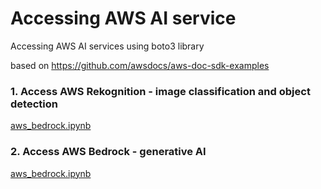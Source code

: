 # Accessing AWS AI service

Accessing AWS AI services using boto3 library

based on https://github.com/awsdocs/aws-doc-sdk-examples

### 1. Access AWS Rekognition - image classification and object detection
[aws_bedrock.ipynb](aws_bedrock.ipynb)

### 2. Access AWS Bedrock - generative AI
[aws_bedrock.ipynb](aws_bedrock.ipynb)


